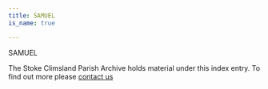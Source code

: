 ```yaml
---
title: SAMUEL
is_name: true

---
```


SAMUEL


The Stoke Climsland Parish Archive holds material under this index entry. To find out more please [contact us](/contact/)
